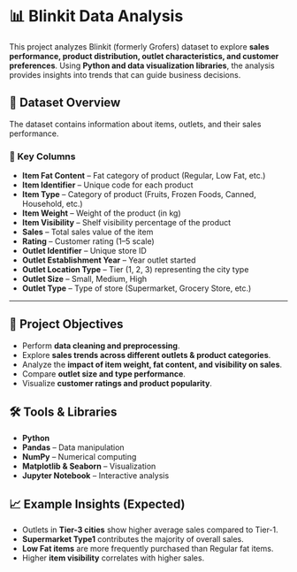 # 📊 Blinkit Data Analysis

This project analyzes Blinkit (formerly Grofers) dataset to explore **sales performance, product distribution, outlet characteristics, and customer preferences**. Using **Python and data visualization libraries**, the analysis provides insights into trends that can guide business decisions.


## 📂 Dataset Overview

The dataset contains information about items, outlets, and their sales performance.

### 🔑 Key Columns

* **Item Fat Content** – Fat category of product (Regular, Low Fat, etc.)
* **Item Identifier** – Unique code for each product
* **Item Type** – Category of product (Fruits, Frozen Foods, Canned, Household, etc.)
* **Item Weight** – Weight of the product (in kg)
* **Item Visibility** – Shelf visibility percentage of the product
* **Sales** – Total sales value of the item
* **Rating** – Customer rating (1–5 scale)
* **Outlet Identifier** – Unique store ID
* **Outlet Establishment Year** – Year outlet started
* **Outlet Location Type** – Tier (1, 2, 3) representing the city type
* **Outlet Size** – Small, Medium, High
* **Outlet Type** – Type of store (Supermarket, Grocery Store, etc.)

---

## 🎯 Project Objectives

* Perform **data cleaning and preprocessing**.
* Explore **sales trends across different outlets & product categories**.
* Analyze the **impact of item weight, fat content, and visibility on sales**.
* Compare **outlet size and type performance**.
* Visualize **customer ratings and product popularity**.


## 🛠️ Tools & Libraries

* **Python**
* **Pandas** – Data manipulation
* **NumPy** – Numerical computing
* **Matplotlib & Seaborn** – Visualization
* **Jupyter Notebook** – Interactive analysis


## 📈 Example Insights (Expected)

* Outlets in **Tier-3 cities** show higher average sales compared to Tier-1.
* **Supermarket Type1** contributes the majority of overall sales.
* **Low Fat items** are more frequently purchased than Regular fat items.
* Higher **item visibility** correlates with higher sales.



